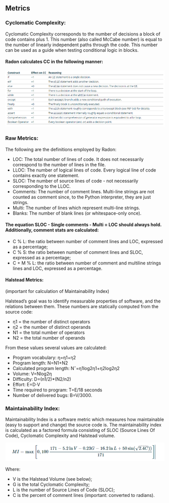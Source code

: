 ## Metrics

### Cyclomatic Complexity:

Cyclomatic Complexity corresponds to the number of decisions a block of code contains plus 1. This number (also called McCabe number) is equal to the number of linearly independent paths through the code. This number can be used as a guide when testing conditional logic in blocks.

#### Radon calculates CC in the following manner:

![CC Calculation Rubric](https://raw.githubusercontent.com/ProjectRecommend/docs/master/design-docs/SoftwareCodingMetrices/CC.PNG)

### Raw Metrics:

The following are the definitions employed by Radon:

- LOC: The total number of lines of code. It does not necessarily correspond to the number of lines in the file.
- LLOC: The number of logical lines of code. Every logical line of code contains exactly one statement.
- SLOC: The number of source lines of code - not necessarily corresponding to the LLOC.
- Comments: The number of comment lines. Multi-line strings are not counted as comment since, to the Python interpreter, they are just strings.
- Multi: The number of lines which represent multi-line strings.
- Blanks: The number of blank lines (or whitespace-only once).

#### The equation SLOC - Single comments - Multi = LOC should always hold. Additionally, comment stats are calculated:

- C % L: the ratio between number of comment lines and LOC, expressed as a percentage;
- C % S: the ratio between number of comment lines and SLOC, expressed as a percentage;
- C + M % L: the ratio between number of comment and multiline strings lines and LOC, expressed as a percentage.

#### Halstead Metrics:
(important for calculation of Maintainability Index)

Halstead’s goal was to identify measurable properties of software, and the relations between them. These numbers are statically computed from the source code:

- η1 = the number of distinct operators
- η2 = the number of distinct operands
- N1 = the total number of operators
- N2 = the total number of operands

From these values several values are calculated:

- Program vocabulary: η=η1+η2
- Program length: N=N1+N2
- Calculated program length: Nˆ=η1log2η1+η2log2η2
- Volume: V=Nlog2η
- Difficulty: D=(n1/2)*(N2/n2)
- Effort: E=D⋅V
- Time required to program: T=E/18 seconds
- Number of delivered bugs: B=V/3000.

### Maintainability Index:

Maintainability Index is a software metric which measures how maintainable (easy to support and change) the source code is. The maintainability index is calculated as a factored formula consisting of SLOC (Source Lines Of Code), Cyclomatic Complexity and Halstead volume.

![MI Formula](https://raw.githubusercontent.com/ProjectRecommend/docs/master/design-docs/SoftwareCodingMetrices/MIFormula.PNG)

Where:
- V is the Halstead Volume (see below);
- G is the total Cyclomatic Complexity;
- L is the number of Source Lines of Code (SLOC);
- C is the percent of comment lines (important: converted to radians).
